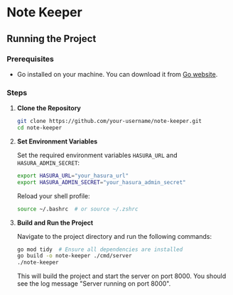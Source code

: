 # Note Keeper

## Running the Project

### Prerequisites

- Go installed on your machine. You can download it from [Go website](https://golang.org/dl/).

### Steps

1. **Clone the Repository**

   ```sh
   git clone https://github.com/your-username/note-keeper.git
   cd note-keeper
   ```

2. **Set Environment Variables**

   Set the required environment variables `HASURA_URL` and `HASURA_ADMIN_SECRET`:

   ```sh
   export HASURA_URL="your_hasura_url"
   export HASURA_ADMIN_SECRET="your_hasura_admin_secret"
   ```

   Reload your shell profile:

   ```sh
   source ~/.bashrc  # or source ~/.zshrc
   ```

3. **Build and Run the Project**

   Navigate to the project directory and run the following commands:

   ```sh
   go mod tidy  # Ensure all dependencies are installed
   go build -o note-keeper ./cmd/server
   ./note-keeper
   ```

   This will build the project and start the server on port 8000. You should see the log message "Server running on port 8000".
